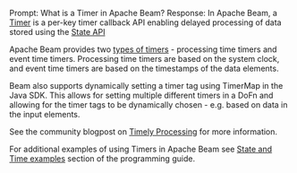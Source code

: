 Prompt:
What is a Timer in Apache Beam?
Response:
In Apache Beam, a [Timer](https://beam.apache.org/documentation/basics/#state-and-timers) is a per-key timer callback API enabling delayed processing of data stored using the [State API](https://beam.apache.org/documentation/programming-guide/#state-and-timers)

Apache Beam provides two [types of timers](https://beam.apache.org/documentation/programming-guide/#timers) - processing time timers and event time timers. Processing time timers are based on the system clock, and event time timers are based on the timestamps of the data elements.

Beam also supports dynamically setting a timer tag using TimerMap in the Java SDK. This allows for setting multiple different timers in a DoFn and allowing for the timer tags to be dynamically chosen - e.g. based on data in the input elements.

See the community blogpost on [Timely Processing](https://beam.apache.org/blog/timely-processing/) for more information.

For additional examples of using Timers in Apache Beam see [State and Time examples](https://beam.apache.org/documentation/programming-guide/#state-timers-examples) section of the programming guide.
